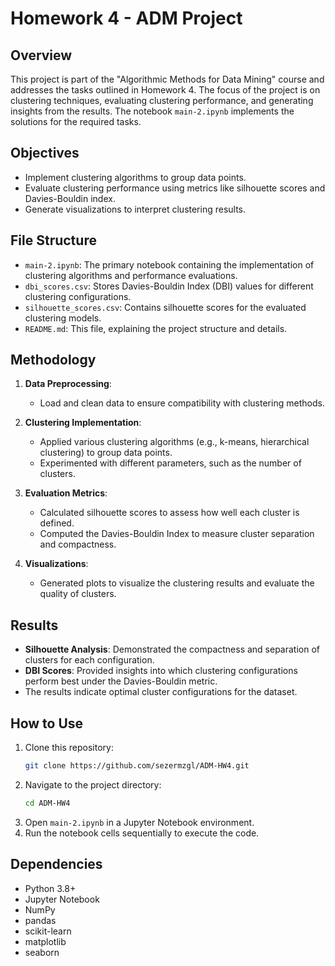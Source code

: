 # Homework 4 - ADM Project

## Overview

This project is part of the "Algorithmic Methods for Data Mining" course and addresses the tasks outlined in Homework 4. The focus of the project is on clustering techniques, evaluating clustering performance, and generating insights from the results. The notebook `main-2.ipynb` implements the solutions for the required tasks.

## Objectives

- Implement clustering algorithms to group data points.
- Evaluate clustering performance using metrics like silhouette scores and Davies-Bouldin index.
- Generate visualizations to interpret clustering results.

## File Structure

- `main-2.ipynb`: The primary notebook containing the implementation of clustering algorithms and performance evaluations.
- `dbi_scores.csv`: Stores Davies-Bouldin Index (DBI) values for different clustering configurations.
- `silhouette_scores.csv`: Contains silhouette scores for the evaluated clustering models.
- `README.md`: This file, explaining the project structure and details.

## Methodology

1. **Data Preprocessing**:
   - Load and clean data to ensure compatibility with clustering methods.

2. **Clustering Implementation**:
   - Applied various clustering algorithms (e.g., k-means, hierarchical clustering) to group data points.
   - Experimented with different parameters, such as the number of clusters.

3. **Evaluation Metrics**:
   - Calculated silhouette scores to assess how well each cluster is defined.
   - Computed the Davies-Bouldin Index to measure cluster separation and compactness.

4. **Visualizations**:
   - Generated plots to visualize the clustering results and evaluate the quality of clusters.

## Results

- **Silhouette Analysis**: Demonstrated the compactness and separation of clusters for each configuration.
- **DBI Scores**: Provided insights into which clustering configurations perform best under the Davies-Bouldin metric.
- The results indicate optimal cluster configurations for the dataset.

## How to Use

1. Clone this repository:
   ```bash
   git clone https://github.com/sezermzgl/ADM-HW4.git
   ```
2. Navigate to the project directory:
   ```bash
   cd ADM-HW4
   ```
3. Open `main-2.ipynb` in a Jupyter Notebook environment.
4. Run the notebook cells sequentially to execute the code.

## Dependencies

- Python 3.8+
- Jupyter Notebook
- NumPy
- pandas
- scikit-learn
- matplotlib
- seaborn
